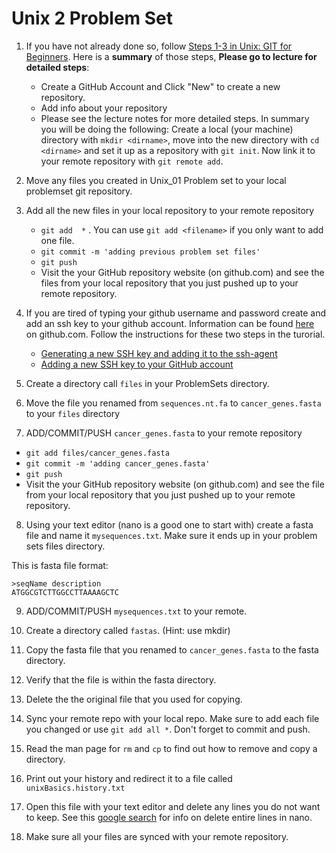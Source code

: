 # Unix 2 Problem Set


1. If you have not already done so, follow [Steps 1-3 in Unix: GIT for Beginners](https://github.com/srobb1/pfb2017#git-for-beginners). Here is a **summary** of those steps, **Please go to lecture for detailed steps**:
   - Create a GitHub Account and Click "New" to create a new repository.
   - Add info about your repository
   - Please see the lecture notes for more detailed steps. In summary you will be doing the following: Create a local (your machine) directory with `mkdir <dirname>`, move into the new directory with `cd <dirname>` and set it up as a repository with `git init`. Now link it to your remote repository with `git remote add`.

2. Move any files you created in Unix_01 Problem set to your local problemset git repository.

3. Add all the new files in your local repository to your remote repository
   - `git add  *` . You can use `git add <filename>` if you only want to add one file.
   - `git commit -m 'adding previous problem set files'`
   - `git push`
   - Visit the your GitHub repository website (on github.com) and see the files from your local repository that you just pushed up to your remote repository.

4. If you are tired of typing your github username and password create and add an ssh key to your github account. Information can be found [here](https://help.github.com/articles/connecting-to-github-with-ssh/) on github.com. Follow the instructions for these two steps in the turorial.
   - [Generating a new SSH key and adding it to the ssh-agent](https://help.github.com/articles/generating-a-new-ssh-key-and-adding-it-to-the-ssh-agent) 
   - [Adding a new SSH key to your GitHub account](https://help.github.com/articles/adding-a-new-ssh-key-to-your-github-account)

5. Create a directory call `files` in your ProblemSets directory. 

6. Move the file you renamed from `sequences.nt.fa` to `cancer_genes.fasta` to your `files` directory

7. ADD/COMMIT/PUSH `cancer_genes.fasta` to your remote repository
  - `git add files/cancer_genes.fasta`
  - `git commit -m 'adding cancer_genes.fasta'`
  - `git push`
  - Visit the your GitHub repository website (on github.com) and see the file from your local repository that you just pushed up to your remote repository.

8. Using your text editor (nano is a good one to start with) create a fasta file and name it `mysequences.txt`. Make sure it ends up in your problem sets files directory.

This is fasta file format:
```
>seqName description
ATGGCGTCTTGGCCTTAAAAGCTC
```

9. ADD/COMMIT/PUSH `mysequences.txt` to your remote.


10. Create a directory called `fastas`.     (Hint: use mkdir)
11. Copy the fasta file that you renamed to `cancer_genes.fasta` to the fasta directory.
12. Verify that the file is within the fasta directory.  
13. Delete the the original file that you used for copying.  
14. Sync your remote repo with your local repo. Make sure to add each file you changed or use `git add all *`. Don't forget to commit and push.
15. Read the man page for `rm` and `cp` to find out how to remove and copy a directory.
16. Print out your history and redirect it to a file called `unixBasics.history.txt`
17. Open this file with your text editor and delete any lines you do not want to keep. See this [google search](https://www.google.com/search?rlz=1C5CHFA_enUS596US596&q=nano+delete+entire+line&oq=nano+delete+entire+line&gs_l=psy-ab.3..0j0i5i30k1.28765.29854.0.30351.7.6.0.0.0.0.186.526.0j3.3.0....0...1.1.64.psy-ab..5.2.362...0i13k1j0i7i5i30k1.0.Ub2zfH_lp_o) for info on delete entire lines in nano.
18. Make sure all your files are synced with your remote repository.
